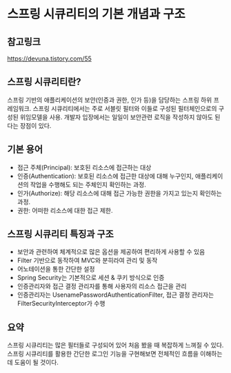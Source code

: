 # 스프링 시큐리티의 기본 개념과 구조
## 참고링크
https://devuna.tistory.com/55

## 스프링 시큐리티란?
스프링 기반의 애플리케이션의 보안(인증과 권한, 인가 등)을 담당하는 스프링 하위 프레임워크.
스프링 시큐리티에서는 주로 서블릿 필터와 이들로 구성된 필터체인으로의 구성된 위임모델을 사용.
개발자 입장에서는 일일이 보안관련 로직을 작성하지 않아도 된다는 장점이 있다.

## 기본 용어
* 접근 주체(Principal): 보호된 리소스에 접근하는 대상
* 인증(Authentication): 보호된 리소스에 접근한 대상에 대해 누구인지, 애플리케이션의 작업을 수행해도 되는 주체인지 확인하는 과정.
* 인가(Authorize): 해당 리소스에 대해 접근 가능한 권한을 가지고 있는지 확인하는 과정.
* 권한: 어떠한 리소스에 대한 접근 제한.

## 스프링 시큐리티 특징과 구조
* 보안과 관련하여 체계적으로 많은 옵션을 제공하여 편리하게 사용할 수 있음
* Filter 기반으로 동작하여 MVC와 분히라여 관리 및 동작
* 어노테이션을 통한 간단한 설정
* Spring Security는 기본적으로 세션 & 쿠키 방식으로 인증
* 인증관리자와 접근 결정 관리자를 통해 사용자의 리소스 접근을 관리
* 인증관리자는 UsenamePasswordAuthenticationFilter, 접근 결정 관리자는 FilterSecurityInterceptor가 수행

## 요약
스프링 시큐리티는 많은 필터들로 구성되어 있어 처음 봤을 때 복잡하게 느껴질 수 있다.
스프링 시큐리티를 활용한 간단한 로그인 기능을 구현해보면 전체적인 흐름을 이해하는데 도움이 될 것이다.
